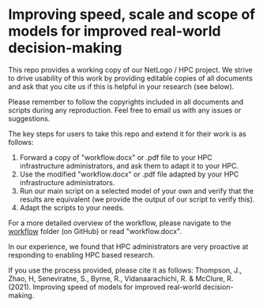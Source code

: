 # Improving speed, scale and scope of models for improved real-world decision-making

This repo provides a working copy of our NetLogo / HPC project. We strive to drive usability of this work by providing editable copies
of all documents and ask that you cite us if this is helpful in your research (see below).

Please remember to follow the copyrights included in all documents and scripts during any reproduction. Feel free to email us with any issues or suggestions.

The key steps for users to take this repo and extend it for their work is as follows:

1) Forward a copy of "workflow.docx" or .pdf file to your HPC infrastructure administrators, and ask them to adapt it to your HPC.
2) Use the modified "workflow.docx" or .pdf file adapted by your HPC infrastructure administrators.
3) Run our main script on a selected model of your own and verify that the results are equivalent (we provide the output of our script to verify this).
4) Adapt the scripts to your needs.

For a more detailed overview of the workflow, please navigate to the [workflow](workflow) folder (on GitHub) or read "workflow.docx".

In our experience, we found that HPC administrators are very proactive at responding to enabling HPC based research.
  
If you use the process provided, please cite it as follows: Thompson, J., Zhao, H, Seneviratne, S., Byrne, R., Vidanaarachichi, R. & McClure, R. (2021). Improving speed of models for improved real-world decision-making. 


